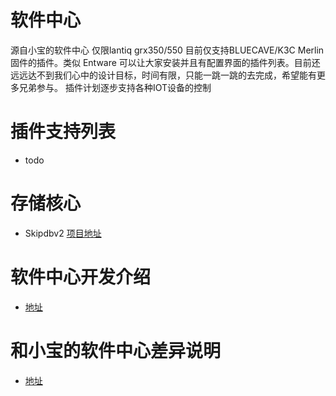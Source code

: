 软件中心
=========

源自小宝的软件中心
仅限lantiq grx350/550
目前仅支持BLUECAVE/K3C Merlin 固件的插件。类似 Entware 可以让大家安装并且有配置界面的插件列表。目前还远远达不到我们心中的设计目标，时间有限，只能一跳一跳的去完成，希望能有更多兄弟参与。
插件计划逐步支持各种IOT设备的控制

插件支持列表
========
* todo


存储核心
=======
* Skipdbv2 [项目地址](https://github.com/koolshare/skipdbv2)


软件中心开发介绍
======
* [地址](https://github.com/paldier/softcenter/wiki/%E8%BD%AF%E4%BB%B6%E4%B8%AD%E5%BF%83%E5%BC%80%E5%8F%91%E4%BB%8B%E7%BB%8D)


和小宝的软件中心差异说明
======
* [地址](https://github.com/paldier/softcenter/wiki/%E5%92%8Cks%E5%B7%AE%E5%BC%82%E8%AF%B4%E6%98%8E)
